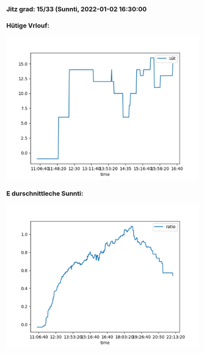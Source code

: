 ### Jitz grad: 15/33 (Sunnti, 2022-01-02 16:30:00

### Hütige Vrlouf:
![Graph](Today.png)

### E durschnittleche Sunnti:
![Graph](Sunnti.png)